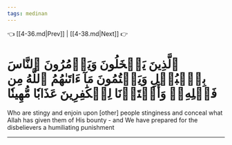 ```yaml
---
tags: medinan
---
```


👈 [[4-36.md|Prev]] | [[4-38.md|Next]] 👉

# ٱلَّذِينَ يَبۡخَلُونَ وَيَأۡمُرُونَ ٱلنَّاسَ بِٱلۡبُخۡلِ وَيَكۡتُمُونَ مَآ ءَاتَىٰهُمُ ٱللَّهُ مِن فَضۡلِهِۦۗ وَأَعۡتَدۡنَا لِلۡكَٰفِرِينَ عَذَابٗا مُّهِينٗا

Who are stingy and enjoin upon [other] people stinginess and conceal what Allah has given them of His bounty - and We have prepared for the disbelievers a humiliating punishment

---

